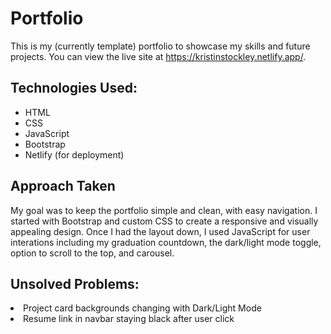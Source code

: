 # Portfolio

This is my (currently template) portfolio to showcase my skills and future projects. You can view the live site at https://kristinstockley.netlify.app/.

<h2>Technologies Used:</h2>
<ul>
<li>HTML</li>
<li>CSS
<li>JavaScript</li>
<li>Bootstrap</li>
<li>Netlify (for deployment)</li>
</ul>

<h2>Approach Taken</h2>
My goal was to keep the portfolio simple and clean, with easy navigation. I started with Bootstrap and custom CSS to create a responsive and visually appealing design. Once I had the layout down, I used JavaScript for user interations including my graduation countdown, the dark/light mode toggle, option to scroll to the top, and carousel.


<h2>Unsolved Problems:</h2>
<li>Project card backgrounds changing with Dark/Light Mode</li>
<li>Resume link in navbar staying black after user click</li>